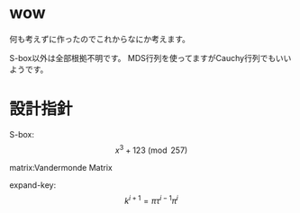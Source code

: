 # wow
何も考えずに作ったのでこれからなにか考えます。

S-box以外は全部根拠不明です。
MDS行列を使ってますがCauchy行列でもいいようです。

# 設計指針
S-box:
$$x^3+123 \pmod 257$$  

matrix:Vandermonde Matrix  

expand-key:
$$k^{i+1}=\pi\tau^{i-1}\pi^i$$
